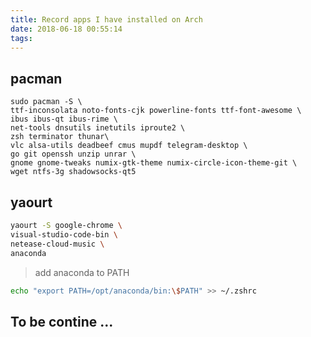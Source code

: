```yaml
---
title: Record apps I have installed on Arch
date: 2018-06-18 00:55:14
tags:
---
```


## pacman

```shell
sudo pacman -S \
ttf-inconsolata noto-fonts-cjk powerline-fonts ttf-font-awesome \
ibus ibus-qt ibus-rime \
net-tools dnsutils inetutils iproute2 \
zsh terminator thunar\
vlc alsa-utils deadbeef cmus mupdf telegram-desktop \
go git openssh unzip unrar \
gnome gnome-tweaks numix-gtk-theme numix-circle-icon-theme-git \
wget ntfs-3g shadowsocks-qt5
```

## yaourt

```sh
yaourt -S google-chrome \
visual-studio-code-bin \
netease-cloud-music \
anaconda
```

> add anaconda to PATH

```sh
echo "export PATH=/opt/anaconda/bin:\$PATH" >> ~/.zshrc
```

## To be contine ...